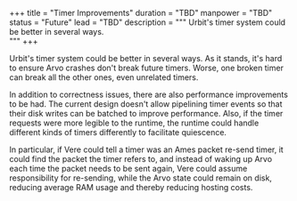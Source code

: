 +++
title = "Timer Improvements"
duration = "TBD"
manpower = "TBD"
status = "Future"
lead = "TBD"
description = """
Urbit's timer system could be better in several ways.  
"""
+++

Urbit's timer system could be better in several ways.  As it stands, it's hard to ensure Arvo crashes don't break future timers.  Worse, one broken timer can break all the other ones, even unrelated timers.

In addition to correctness issues, there are also performance improvements to be had.  The current design doesn't allow pipelining timer events so that their disk writes can be batched to improve performance.  Also, if the timer requests were more legible to the runtime, the runtime could handle different kinds of timers differently to facilitate quiescence.

In particular, if Vere could tell a timer was an Ames packet re-send timer, it could find the packet the timer refers to, and instead of waking up Arvo each time the packet needs to be sent again, Vere could assume responsibility for re-sending, while the Arvo state could remain on disk, reducing average RAM usage and thereby reducing hosting costs.
